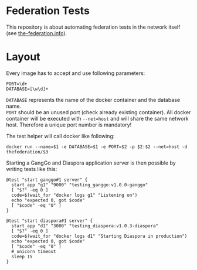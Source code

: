 # Federation Tests

This repository is about automating federation tests in the network itself (see [the-federation.info](http://the-federation.info/)).

# Layout

Every image has to accept and use following parameters:

    PORT=\d+
    DATABASE=[\w\d]+

`DATABASE` represents the name of the docker container and the database name.  
`PORT` should be an unused port (check already existing container). All docker container will be executed with `--net=host` and will share the same network host. Therefore a unique port number is mandatory!

The test helper will call docker like following:

    docker run --name=$1 -e DATABASE=$1 -e PORT=$2 -p $2:$2 --net=host -d thefederation/$3
    
Starting a GangGo and Diaspora application server is then possible by writing tests like this:

```
@test "start ganggo#1 server" {
  start_app "g1" "9000" "testing_ganggo:v1.0.0-ganggo"
  [ "$?" -eq 0 ]
  code=$(wait_for "docker logs g1" "Listening on")
  echo "expected 0, got $code"
  [ "$code" -eq "0" ]
}

@test "start diaspora#1 server" {
  start_app "d1" "3000" "testing_diaspora:v1.0.3-diaspora"
  [ "$?" -eq 0 ]
  code=$(wait_for "docker logs d1" "Starting Diaspora in production")
  echo "expected 0, got $code"
  [ "$code" -eq "0" ]
  # unicorn timeout
  sleep 15
}
```
